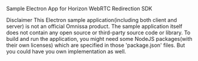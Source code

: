 Sample Electron App for Horizon WebRTC Redirection SDK

Disclaimer
This Electron sample application(including both client and server) is not an official Omnissa product.
The sample application itself does not contain any open source or third-party source code or library.
To build and run the application, you might need some NodeJS packages(with their own licenses) which are specified in those 'package.json' files. But you could have you own implementation as well.